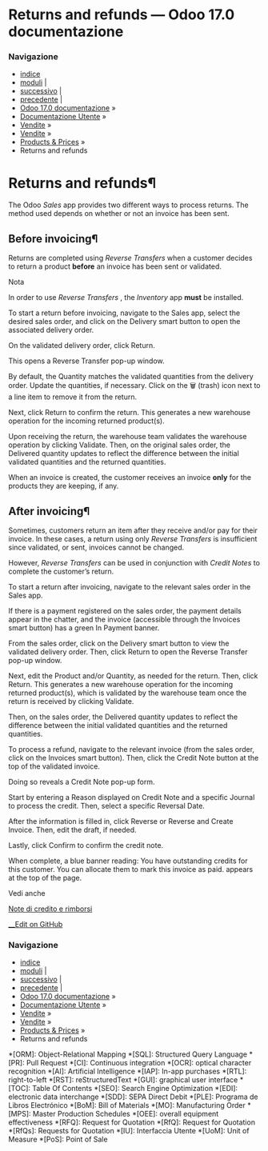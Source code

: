 # Returns and refunds — Odoo 17.0 documentazione

### Navigazione

  * [indice](../../../../genindex.html "Indice generale")
  * [moduli](../../../../py-modindex.html "Indice del modulo Python") |
  * [successivo](ewallets_giftcards.html "Use eWallets and gift cards") |
  * [precedente](prices/currencies.html "Foreign currencies") |
  * [Odoo 17.0 documentazione](../../../../index-2.html) »
  * [Documentazione Utente](../../../../applications.html) »
  * [Vendite](../../../sales.html) »
  * [Vendite](../../sales.html) »
  * [Products & Prices](../products_prices.html) »
  * Returns and refunds



# Returns and refunds¶

The Odoo _Sales_ app provides two different ways to process returns. The method used depends on whether or not an invoice has been sent.

## Before invoicing¶

Returns are completed using _Reverse Transfers_ when a customer decides to return a product **before** an invoice has been sent or validated.

Nota

In order to use _Reverse Transfers_ , the _Inventory_ app **must** be installed.

To start a return before invoicing, navigate to the Sales app, select the desired sales order, and click on the Delivery smart button to open the associated delivery order.

On the validated delivery order, click Return.

This opens a Reverse Transfer pop-up window.

By default, the Quantity matches the validated quantities from the delivery order. Update the quantities, if necessary. Click on the 🗑️ (trash) icon next to a line item to remove it from the return.

Next, click Return to confirm the return. This generates a new warehouse operation for the incoming returned product(s).

Upon receiving the return, the warehouse team validates the warehouse operation by clicking Validate. Then, on the original sales order, the Delivered quantity updates to reflect the difference between the initial validated quantities and the returned quantities.

When an invoice is created, the customer receives an invoice **only** for the products they are keeping, if any.

## After invoicing¶

Sometimes, customers return an item after they receive and/or pay for their invoice. In these cases, a return using only _Reverse Transfers_ is insufficient since validated, or sent, invoices cannot be changed.

However, _Reverse Transfers_ can be used in conjunction with _Credit Notes_ to complete the customer’s return.

To start a return after invoicing, navigate to the relevant sales order in the Sales app.

If there is a payment registered on the sales order, the payment details appear in the chatter, and the invoice (accessible through the Invoices smart button) has a green In Payment banner.

From the sales order, click on the Delivery smart button to view the validated delivery order. Then, click Return to open the Reverse Transfer pop-up window.

Next, edit the Product and/or Quantity, as needed for the return. Then, click Return. This generates a new warehouse operation for the incoming returned product(s), which is validated by the warehouse team once the return is received by clicking Validate.

Then, on the sales order, the Delivered quantity updates to reflect the difference between the initial validated quantities and the returned quantities.

To process a refund, navigate to the relevant invoice (from the sales order, click on the Invoices smart button). Then, click the Credit Note button at the top of the validated invoice.

Doing so reveals a Credit Note pop-up form.

Start by entering a Reason displayed on Credit Note and a specific Journal to process the credit. Then, select a specific Reversal Date.

After the information is filled in, click Reverse or Reverse and Create Invoice. Then, edit the draft, if needed.

Lastly, click Confirm to confirm the credit note.

When complete, a blue banner reading: You have outstanding credits for this customer. You can allocate them to mark this invoice as paid. appears at the top of the page.

Vedi anche

[Note di credito e rimborsi](../../../finance/accounting/customer_invoices/credit_notes.html)

[ __Edit on GitHub](https://github.com/odoo/documentation/edit/17.0/content/applications/sales/sales/products_prices/returns.rst)

### Navigazione

  * [indice](../../../../genindex.html "Indice generale")
  * [moduli](../../../../py-modindex.html "Indice del modulo Python") |
  * [successivo](ewallets_giftcards.html "Use eWallets and gift cards") |
  * [precedente](prices/currencies.html "Foreign currencies") |
  * [Odoo 17.0 documentazione](../../../../index-2.html) »
  * [Documentazione Utente](../../../../applications.html) »
  * [Vendite](../../../sales.html) »
  * [Vendite](../../sales.html) »
  * [Products & Prices](../products_prices.html) »
  * Returns and refunds


  *[ORM]: Object-Relational Mapping
  *[SQL]: Structured Query Language
  *[PR]: Pull Request
  *[CI]: Continuous integration
  *[OCR]: optical character recognition
  *[AI]: Artificial Intelligence
  *[IAP]: In-app purchases
  *[RTL]: right-to-left
  *[RST]: reStructuredText
  *[GUI]: graphical user interface
  *[TOC]: Table Of Contents
  *[SEO]: Search Engine Optimization
  *[EDI]: electronic data interchange
  *[SDD]: SEPA Direct Debit
  *[PLE]: Programa de Libros Electrónico
  *[BoM]: Bill of Materials
  *[MO]: Manufacturing Order
  *[MPS]: Master Production Schedules
  *[OEE]: overall equipment effectiveness
  *[RFQ]: Request for Quotation
  *[RfQ]: Request for Quotation
  *[RfQs]: Requests for Quotation
  *[IU]: Interfaccia Utente
  *[UoM]: Unit of Measure
  *[PoS]: Point of Sale